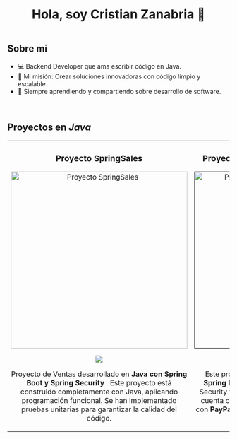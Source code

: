 <div align="center">
<h1 align="center"> Hola, soy Cristian Zanabria 👋  </h1>
</div>
<img src="">

## Sobre mi

- 💻 Backend Developer que ama escribir código en Java.  
- 🎯 Mi misión: Crear soluciones innovadoras con código limpio y escalable. 
- 🌱 Siempre aprendiendo y compartiendo sobre desarrollo de software.
<br>

## Proyectos en *Java*
<table>
<tr>
<td width="50%">
<h3 align="center">Proyecto SpringSales</h3>
<div align="center">
<a href="https://github.com/CristianZanabria/Sales-BackEnd/tree/7c1dd6a5e2a3129f9d7a5a29c33bf391b2404a12/zdevs-sales" target="_blank"><img width="400" alt="Proyecto SpringSales"></a>
<p>
<a href="https://github.com/CristianZanabria/Sales-BackEnd/tree/7c1dd6a5e2a3129f9d7a5a29c33bf391b2404a12/zdevs-sales" target="_blank">
<img src="https://img.shields.io/badge/CÓDIGO-ff9?style=for-the-badge&logo=github&logoColor=black">
</a>
</p>
<div>
<p>Proyecto de Ventas desarrollado en <strong>Java con Spring Boot y Spring Security</strong>
  . Este proyecto está construido completamente con Java,  aplicando programación funcional. Se han implementado pruebas unitarias para garantizar la calidad del código.</p>
</div>

</div>
                                                                                      
</td>

<td width="50%">
<h3 align="center">Proyecto de reservación de restaurante</h3>
<div align="center">
<a href="" target="_blank"><img  width="400" alt="Proyecto con Java 21 y springBoot 3"></a>
<p>
<a href="https://github.com/CristianZanabria/restaurant_reservation_api.git" target="_blank">
<img src="https://img.shields.io/badge/C%C3%93DIGO-cfaae0?style=for-the-badge&logo=github&logoColor=black">
</a>
</p>
<p>Este proyecto está desarrollado con<strong> Java 21 y Spring Boot 3 </strong> 
integrando seguridad con Spring Security y autenticación basada en JWT 
  <strong>Además, </strong>cuenta con una pasarela de pagos implementada con <strong> PayPal,
   </strong> permitiendo gestionar reservas y pagos de manera segura y eficiente.</p>
</div>
                                                                                      
</td>  
</table>                                                                                 
</div>
<br>


